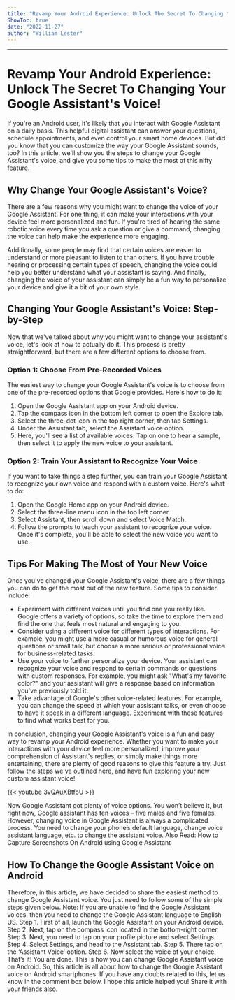 ```yaml
---
title: "Revamp Your Android Experience: Unlock The Secret To Changing Your Google Assistant's Voice!"
ShowToc: true 
date: "2022-11-27"
author: "William Lester"
---
```

*****
# Revamp Your Android Experience: Unlock The Secret To Changing Your Google Assistant's Voice!

If you're an Android user, it's likely that you interact with Google Assistant on a daily basis. This helpful digital assistant can answer your questions, schedule appointments, and even control your smart home devices. But did you know that you can customize the way your Google Assistant sounds, too? In this article, we'll show you the steps to change your Google Assistant's voice, and give you some tips to make the most of this nifty feature.

## Why Change Your Google Assistant's Voice?

There are a few reasons why you might want to change the voice of your Google Assistant. For one thing, it can make your interactions with your device feel more personalized and fun. If you're tired of hearing the same robotic voice every time you ask a question or give a command, changing the voice can help make the experience more engaging.

Additionally, some people may find that certain voices are easier to understand or more pleasant to listen to than others. If you have trouble hearing or processing certain types of speech, changing the voice could help you better understand what your assistant is saying. And finally, changing the voice of your assistant can simply be a fun way to personalize your device and give it a bit of your own style.

## Changing Your Google Assistant's Voice: Step-by-Step

Now that we've talked about why you might want to change your assistant's voice, let's look at how to actually do it. This process is pretty straightforward, but there are a few different options to choose from.

### Option 1: Choose From Pre-Recorded Voices

The easiest way to change your Google Assistant's voice is to choose from one of the pre-recorded options that Google provides. Here's how to do it:

1. Open the Google Assistant app on your Android device.
2. Tap the compass icon in the bottom left corner to open the Explore tab.
3. Select the three-dot icon in the top right corner, then tap Settings.
4. Under the Assistant tab, select the Assistant voice option.
5. Here, you'll see a list of available voices. Tap on one to hear a sample, then select it to apply the new voice to your assistant.

### Option 2: Train Your Assistant to Recognize Your Voice

If you want to take things a step further, you can train your Google Assistant to recognize your own voice and respond with a custom voice. Here's what to do:

1. Open the Google Home app on your Android device.
2. Select the three-line menu icon in the top left corner.
3. Select Assistant, then scroll down and select Voice Match.
4. Follow the prompts to teach your assistant to recognize your voice. Once it's complete, you'll be able to select the new voice you want to use.

## Tips For Making The Most of Your New Voice

Once you've changed your Google Assistant's voice, there are a few things you can do to get the most out of the new feature. Some tips to consider include:

- Experiment with different voices until you find one you really like. Google offers a variety of options, so take the time to explore them and find the one that feels most natural and engaging to you.
- Consider using a different voice for different types of interactions. For example, you might use a more casual or humorous voice for general questions or small talk, but choose a more serious or professional voice for business-related tasks.
- Use your voice to further personalize your device. Your assistant can recognize your voice and respond to certain commands or questions with custom responses. For example, you might ask "What's my favorite color?" and your assistant will give a response based on information you've previously told it.
- Take advantage of Google's other voice-related features. For example, you can change the speed at which your assistant talks, or even choose to have it speak in a different language. Experiment with these features to find what works best for you.

In conclusion, changing your Google Assistant's voice is a fun and easy way to revamp your Android experience. Whether you want to make your interactions with your device feel more personalized, improve your comprehension of Assistant's replies, or simply make things more entertaining, there are plenty of good reasons to give this feature a try. Just follow the steps we've outlined here, and have fun exploring your new custom assistant voice!

{{< youtube 3vQAuXBtfoU >}} 



Now Google Assistant got plenty of voice options. You won’t believe it, but right now, Google assistant has ten voices – five males and five females. However, changing voice in Google Assistant is always a complicated process. You need to change your phone’s default language, change voice assistant language, etc. to change the assistant voice.
Also Read: How to Capture Screenshots On Android using Google Assistant

 
## How To Change the Google Assistant Voice on Android


Therefore, in this article, we have decided to share the easiest method to change Google Assistant voice. You just need to follow some of the simple steps given below.
Note: If you are unable to find the Google Assistant voices, then you need to change the Google Assistant language to English US.
Step 1. First of all, launch the Google Assistant on your Android device.
Step 2. Next, tap on the compass icon located in the bottom-right corner.
Step 3. Next, you need to tap on your profile picture and select Settings.
Step 4. Select Settings, and head to the Assistant tab.
Step 5. There tap on the ‘Assistant Voice’ option.
Step 6. Now select the voice of your choice.
That’s it! You are done. This is how you can change Google Assistant voice on Android.
So, this article is all about how to change the Google Assistant voice on Android smartphones. If you have any doubts related to this, let us know in the comment box below. I hope this article helped you! Share it with your friends also.




